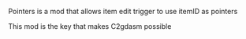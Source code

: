 Pointers is a mod that allows item edit trigger to use itemID as pointers

This mod is the key that makes C2gdasm possible
